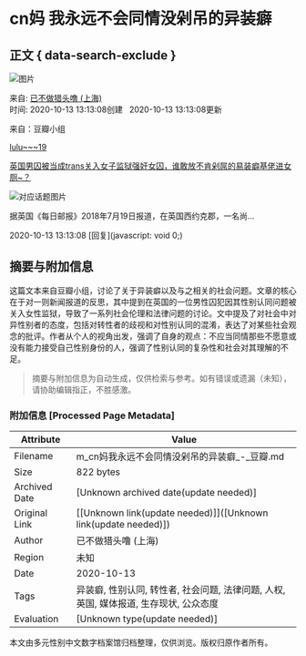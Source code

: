# cn妈 我永远不会同情没剁吊的异装癖

## 正文 { data-search-exclude }


![图片](https://img9.doubanio.com/view/elanor_image/raw/public/Q40Z9R7L.jpg)

来自: [已不做猎头噜 (上海)](https://www.douban.com/people/149562986/)  
时间: 2020-10-13 13:13:08创建   2020-10-13 13:13:08更新  

来自：豆瓣小组

[lulu~~~19](https://www.douban.com/people/46147844/)

[英国男囚被当成trans关入女子监狱强奸女囚，谁敢放不肯剁屌的易装癖基佬进女厕~？](https://www.douban.com/group/topic/196783367/)

![对应话题图片](https://img9.doubanio.com/view/group_topic/large/public/p350002645.jpg)

据英国《每日邮报》2018年7月19日报道，在英国西约克郡，一名尚...

2020-10-13 13:13:08 [回复](javascript: void 0;)
<!-- tcd_original_link https://m.douban.com/doulist/132290764/ -->


## 摘要与附加信息

<!-- tcd_abstract -->
这篇文本来自豆瓣小组，讨论了关于异装癖以及与之相关的社会问题。文章的核心在于对一则新闻报道的反思，其中提到在英国的一位男性囚犯因其性别认同问题被关入女性监狱，导致了一系列社会伦理和法律问题的讨论。文中提及了对社会中对异性别者的态度，包括对转性者的歧视和对性别认同的混淆，表达了对某些社会观念的批评。作者从个人的视角出发，强调了自身的观点：不应当同情那些不愿意或没有能力接受自己性别身份的人，强调了性别认同的复杂性和社会对其理解的不足。
<!-- tcd_abstract_end -->

> 摘要与附加信息为自动生成，仅供检索与参考。如有错误或遗漏（未知），请协助编辑指正，不胜感激。

### 附加信息 [Processed Page Metadata]

| Attribute       | Value                                  |
|-----------------|----------------------------------------|
| Filename        | m_cn妈我永远不会同情没剁吊的异装癖_-_豆瓣.md                             |
| Size            | 822 bytes                           |
| Archived Date   | [Unknown archived date(update needed)]                             |
| Original Link   | [[Unknown link(update needed)]]([Unknown link(update needed)])                       |
| Author          | 已不做猎头噜 (上海)                               |
| Region          | 未知                               |
| Date            | 2020-10-13                                 |
| Tags            | 异装癖, 性别认同, 转性者, 社会问题, 法律问题, 人权, 英国, 媒体报道, 生存现状, 公众态度                                 |
| Evaluation            | [Unknown type(update needed)]                                 |
<!-- tcd_table_end -->

本文由多元性别中文数字档案馆归档整理，仅供浏览。版权归原作者所有。
